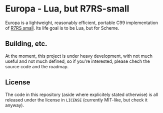 # Europa - Lua, but R7RS-small

Europa is a lightweight, reasonably efficient, portable C99 implementation of
[R7RS small](https://small.r7rs.org/attachment/r7rs.pdf). Its life goal is to
be Lua, but for Scheme.

## Building, etc.

At the moment, this project is under heavy development, with not much useful and
not much defined, so if you're interested, please chech the source code and the
roadmap.

## License

The code in this repository (aside where explicitely stated otherwise) is all
released under the license in `LICENSE` (currently MIT-like, but check it
anyway).